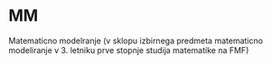 # MM
Matematicno modelranje (v sklopu izbirnega predmeta matematicno modeliranje v 3. letniku prve stopnje studija matematike na FMF)
